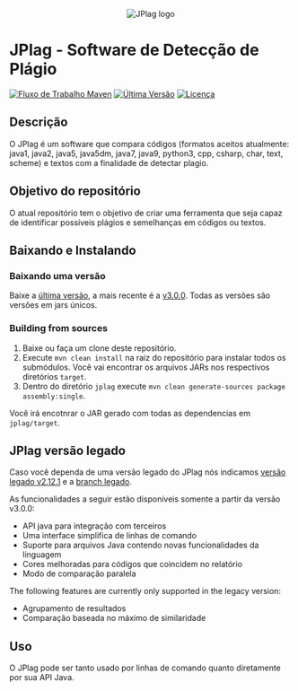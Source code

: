 <p align="center"> 
	<img alt="JPlag logo" src="jplag/src/main/resources/de/jplag/reporting/data/logo-dark.png">
</p>

# JPlag - Software de Detecção de Plágio

[![Fluxo de Trabalho Maven](https://github.com/jplag/jplag/actions/workflows/maven.yml/badge.svg)](https://github.com/jplag/jplag/actions/workflows/maven.yml)
[![Última Versão](https://img.shields.io/github/release/jplag/jplag.svg)](https://github.com/jplag/jplag/releases/latest)
[![Licença](https://img.shields.io/github/license/jplag/jplag.svg)](https://github.com/jplag/jplag/blob/master/LICENSE)

## Descrição
O JPlag é um software que compara códigos (formatos aceitos atualmente: java1, java2, java5, java5dm, java7, java9, python3, cpp, csharp, char, text, scheme) e textos com a finalidade de detectar plagio.

## Objetivo do repositório
O atual repositório tem o objetivo de criar uma ferramenta que seja capaz de identificar possíveis plágios e semelhanças em códigos ou textos. 

## Baixando e Instalando

### Baixando uma versão
Baixe a [última versão](https://github.com/jplag/jplag/releases), a mais recente é a [v3.0.0](https://github.com/jplag/jplag/releases/tag/v3.0.0-SNAPSHOT).
Todas as versões são versões em jars únicos.

### Building from sources 
1. Baixe ou faça um clone deste repositório.
2. Execute `mvn clean install` na raiz do repositório para instalar todos os submódulos. Você vai encontrar os arquivos JARs nos respectivos diretórios `target`.
3. Dentro do diretório `jplag` execute `mvn clean generate-sources package assembly:single`. 

Você irá encotnrar o JAR gerado com todas as dependencias em `jplag/target`.

## JPlag versão legado
Caso você dependa de uma versão legado do JPlag nós indicamos [versão legado v2.12.1](https://github.com/jplag/jplag/releases/tag/v2.12.1-SNAPSHOT) e a [branch legado](https://github.com/jplag/jplag/tree/legacy).

As funcionalidades a seguir estão disponíveis somente a partir da versão v3.0.0:
* API java para integração com terceiros
* Uma interface simplifica de linhas de comando
* Suporte para arquivos Java contendo novas funcionalidades da linguagem
* Cores melhoradas para códigos que coincidem no relatório
* Modo de comparação paralela

The following features are currently only supported in the legacy version:
* Agrupamento de resultados
* Comparação baseada no máximo de similaridade

## Uso
O JPlag pode ser tanto usado por linhas de comando quanto diretamente por sua API Java.